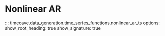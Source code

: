 # Nonlinear AR

::: timecave.data_generation.time_series_functions.nonlinear_ar_ts
    options:
        show_root_heading: true
        show_signature: true